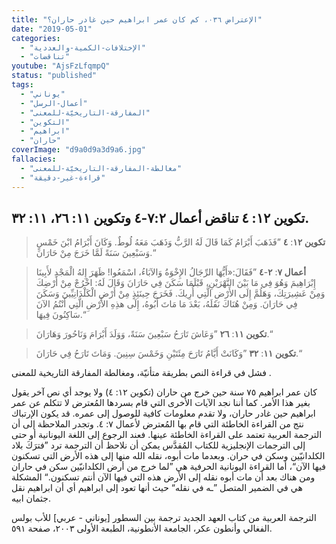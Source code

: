 ```yaml
---
title: "الإعتراض ٠٣٦، كم كان عمر ابراهيم حين غادر حاران؟"
date: "2019-05-01"
categories:
  - "الإختلافات-الكمية-والعددية"
  - "تناقضات"
youtube: "AjsFzLfqmpQ"
status: "published"
tags:
  - "يوناني"
  - "أعمال-الرسل"
  - "المفارقة-التاريخيّة-للمعنى"
  - "التكوين"
  - "ابراهيم"
  - "حاران"
coverImage: "d9a0d9a3d9a6.jpg"
fallacies:
  - "مغالطة-المفارقة-التاريخيّة-للمعنى"
  - "قراءة-غير-دقيقة"
---
```


## **تكوين ١٢: ٤ تناقض أعمال ٧:٢-٤ وتكوين ١١: ٢٦، ١١: ٣٢.**

> **تكوين ١٢**: **٤** ”فَذَهَبَ أَبْرَامُ كَمَا قَالَ لَهُ الرَّبُّ وَذَهَبَ مَعَهُ لُوطٌ. وَكَانَ أَبْرَامُ ابْنَ خَمْسٍ وَسَبْعِينَ سَنَةً لَمَّا خَرَجَ مِنْ حَارَانَ.“

> **أعمال ٧**: **٢**\-**٤** ”فَقَالَ:«أَيُّهَا الرِّجَالُ الإِخْوَةُ وَالآبَاءُ، اسْمَعُوا! ظَهَرَ إِلهُ الْمَجْدِ لأَبِينَا إِبْرَاهِيمَ وَهُوَ فِي مَا بَيْنَ النَّهْرَيْنِ، قَبْلَمَا سَكَنَ فِي حَارَانَ وَقَالَ لَهُ: اخْرُجْ مِنْ أَرْضِكَ وَمِنْ عَشِيرَتِكَ، وَهَلُمَّ إِلَى الأَرْضِ الَّتِي أُرِيكَ. فَخَرَجَ حِينَئِذٍ مِنْ أَرْضِ الْكَلْدَانِيِّينَ وَسَكَنَ فِي حَارَانَ. وَمِنْ هُنَاكَ نَقَلَهُ، بَعْدَ مَا مَاتَ أَبُوهُ، إِلَى هذِهِ الأَرْضِ الَّتِي أَنْتُمُ الآنَ سَاكِنُونَ فِيهَا.“

> **تكوين ١١**: **٢٦** ”وَعَاشَ تَارَحُ سَبْعِينَ سَنَةً، وَوَلَدَ أَبْرَامَ وَنَاحُورَ وَهَارَانَ.“

> **تكوين ١١**: **٣٢** ”وَكَانَتْ أَيَّامُ تَارَحَ مِئَتَيْنِ وَخَمْسَ سِنِينَ. وَمَاتَ تَارَحُ فِي حَارَانَ.“

فشل في قراءة النص بطريقة متأنيّة، ومغالطة المفارقة التاريخية للمعنى .

كان عمر ابراهيم ٧٥ سنة حين خرج من حاران (تكوين ١٢: ٤) ولا يوجد أي نص آخر يقول بغير هذا الأمر. كما أننا نجد الآيات الأُخرى التي قام بسردها المُعترض لا تتكلم عن عمر ابراهيم حين غادر حاران، ولا تقدم معلومات كافية للوصول إلى عمره. قد يكون الإرتباك نتج من القراءة الخاطئة التي قام بها المُعترض لأعمال ٧: ٤. وتجدر الملاحظة إلى أن الترجمة العربية تعتمد على القراءة الخاطئة عينها. فعند الرجوع إلى اللغة اليونانية أو حتى إلى الترجمات الإنجليزية للكتاب المُقدَّس يمكن أن نلاحظ أن الترجمة ترد ”فترَكَ بلاد الكلدانيّين وسكن في حران. وبعدما مات أبوه، نقله الله منها إلى هذه الأرض التي تسكنون فيها الآن“، أما القراءة اليونانية الحرفية هي ”لما خرج من أرض الكلدانيّين سكن في حاران ومن هناك بعد أن مات أبوه نقله إلى الأرض هذه التي فيها الآن أنتم تسكنون.“ المشكلة هي في الضمير المتصل ”ـه في نقله“ حيث أنها تعود إلى ابراهيم أي أن ابراهيم نقل جثمان ابيه.

الترجمة العربية من كتاب العهد الجديد ترجمة بين السطور \[يوناني \- عربي\] للأب بولس الفغالي وأنطون عكر، الجامعة الأنطونية، الطبعة الأولى ٢٠٠٣، صفحة ٥٩١.
